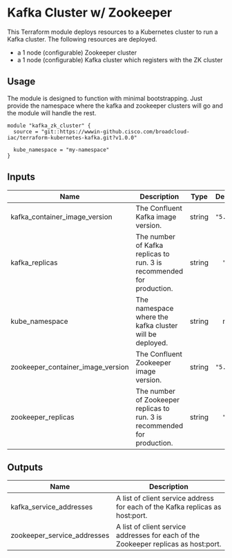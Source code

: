 # Kafka Cluster w/ Zookeeper

This Terraform module deploys resources to a Kubernetes cluster to run a Kafka cluster. The following resources are deployed.

* a 1 node (configurable) Zookeeper cluster
* a 1 node (configurable) Kafka cluster which registers with the ZK cluster

## Usage

The module is designed to function with minimal bootstrapping. Just provide the namespace where the kafka and zookeeper clusters will go and the module will handle the rest.

```hcl
module "kafka_zk_cluster" {
  source = "git::https://wwwin-github.cisco.com/broadcloud-iac/terraform-kubernetes-kafka.git?v1.0.0"

  kube_namespace = "my-namespace"
}
```

## Inputs

| Name | Description | Type | Default | Required |
|------|-------------|:----:|:-----:|:-----:|
| kafka\_container\_image\_version | The Confluent Kafka image version. | string | `"5.3.0"` | no |
| kafka\_replicas | The number of Kafka replicas to run. 3 is recommended for production. | string | `"1"` | no |
| kube\_namespace | The namespace where the kafka cluster will be deployed. | string | n/a | yes |
| zookeeper\_container\_image\_version | The Confluent Zookeeper image version. | string | `"5.3.0"` | no |
| zookeeper\_replicas | The number of Zookeeper replicas to run. 3 is recommended for production. | string | `"1"` | no |

## Outputs

| Name | Description |
|------|-------------|
| kafka\_service\_addresses | A list of client service address for each of the Kafka replicas as host:port. |
| zookeeper\_service\_addresses | A list of client service addresses for each of the Zookeeper replicas as host:port. |


